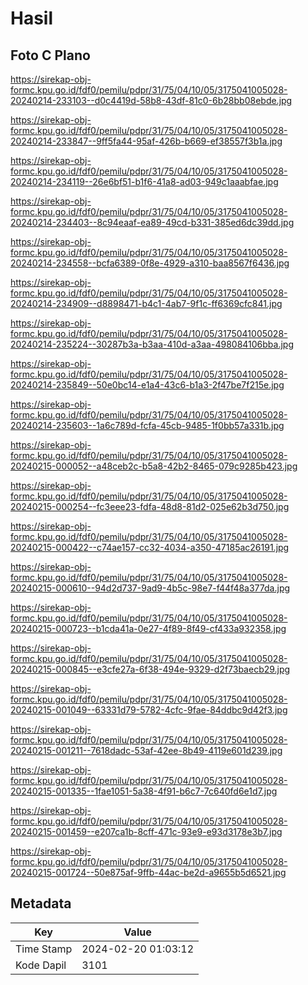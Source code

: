 # Hasil

## Foto C Plano

https://sirekap-obj-formc.kpu.go.id/fdf0/pemilu/pdpr/31/75/04/10/05/3175041005028-20240214-233103--d0c4419d-58b8-43df-81c0-6b28bb08ebde.jpg

https://sirekap-obj-formc.kpu.go.id/fdf0/pemilu/pdpr/31/75/04/10/05/3175041005028-20240214-233847--9ff5fa44-95af-426b-b669-ef38557f3b1a.jpg

https://sirekap-obj-formc.kpu.go.id/fdf0/pemilu/pdpr/31/75/04/10/05/3175041005028-20240214-234119--26e6bf51-b1f6-41a8-ad03-949c1aaabfae.jpg

https://sirekap-obj-formc.kpu.go.id/fdf0/pemilu/pdpr/31/75/04/10/05/3175041005028-20240214-234403--8c94eaaf-ea89-49cd-b331-385ed6dc39dd.jpg

https://sirekap-obj-formc.kpu.go.id/fdf0/pemilu/pdpr/31/75/04/10/05/3175041005028-20240214-234558--bcfa6389-0f8e-4929-a310-baa8567f6436.jpg

https://sirekap-obj-formc.kpu.go.id/fdf0/pemilu/pdpr/31/75/04/10/05/3175041005028-20240214-234909--d8898471-b4c1-4ab7-9f1c-ff6369cfc841.jpg

https://sirekap-obj-formc.kpu.go.id/fdf0/pemilu/pdpr/31/75/04/10/05/3175041005028-20240214-235224--30287b3a-b3aa-410d-a3aa-498084106bba.jpg

https://sirekap-obj-formc.kpu.go.id/fdf0/pemilu/pdpr/31/75/04/10/05/3175041005028-20240214-235849--50e0bc14-e1a4-43c6-b1a3-2f47be7f215e.jpg

https://sirekap-obj-formc.kpu.go.id/fdf0/pemilu/pdpr/31/75/04/10/05/3175041005028-20240214-235603--1a6c789d-fcfa-45cb-9485-1f0bb57a331b.jpg

https://sirekap-obj-formc.kpu.go.id/fdf0/pemilu/pdpr/31/75/04/10/05/3175041005028-20240215-000052--a48ceb2c-b5a8-42b2-8465-079c9285b423.jpg

https://sirekap-obj-formc.kpu.go.id/fdf0/pemilu/pdpr/31/75/04/10/05/3175041005028-20240215-000254--fc3eee23-fdfa-48d8-81d2-025e62b3d750.jpg

https://sirekap-obj-formc.kpu.go.id/fdf0/pemilu/pdpr/31/75/04/10/05/3175041005028-20240215-000422--c74ae157-cc32-4034-a350-47185ac26191.jpg

https://sirekap-obj-formc.kpu.go.id/fdf0/pemilu/pdpr/31/75/04/10/05/3175041005028-20240215-000610--94d2d737-9ad9-4b5c-98e7-f44f48a377da.jpg

https://sirekap-obj-formc.kpu.go.id/fdf0/pemilu/pdpr/31/75/04/10/05/3175041005028-20240215-000723--b1cda41a-0e27-4f89-8f49-cf433a932358.jpg

https://sirekap-obj-formc.kpu.go.id/fdf0/pemilu/pdpr/31/75/04/10/05/3175041005028-20240215-000845--e3cfe27a-6f38-494e-9329-d2f73baecb29.jpg

https://sirekap-obj-formc.kpu.go.id/fdf0/pemilu/pdpr/31/75/04/10/05/3175041005028-20240215-001049--63331d79-5782-4cfc-9fae-84ddbc9d42f3.jpg

https://sirekap-obj-formc.kpu.go.id/fdf0/pemilu/pdpr/31/75/04/10/05/3175041005028-20240215-001211--7618dadc-53af-42ee-8b49-4119e601d239.jpg

https://sirekap-obj-formc.kpu.go.id/fdf0/pemilu/pdpr/31/75/04/10/05/3175041005028-20240215-001335--1fae1051-5a38-4f91-b6c7-7c640fd6e1d7.jpg

https://sirekap-obj-formc.kpu.go.id/fdf0/pemilu/pdpr/31/75/04/10/05/3175041005028-20240215-001459--e207ca1b-8cff-471c-93e9-e93d3178e3b7.jpg

https://sirekap-obj-formc.kpu.go.id/fdf0/pemilu/pdpr/31/75/04/10/05/3175041005028-20240215-001724--50e875af-9ffb-44ac-be2d-a9655b5d6521.jpg


## Metadata

| Key        | Value               |
| ---------- | ------------------- |
| Time Stamp | 2024-02-20 01:03:12 |
| Kode Dapil | 3101                |



